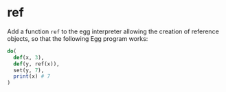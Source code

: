 # ref

Add a function `ref` to the egg interpreter allowing the creation of reference objects, so that the following Egg program works:

```ruby
do(
  def(x, 3),
  def(y, ref(x)),
  set(y, 7),
  print(x) # 7
)
```

